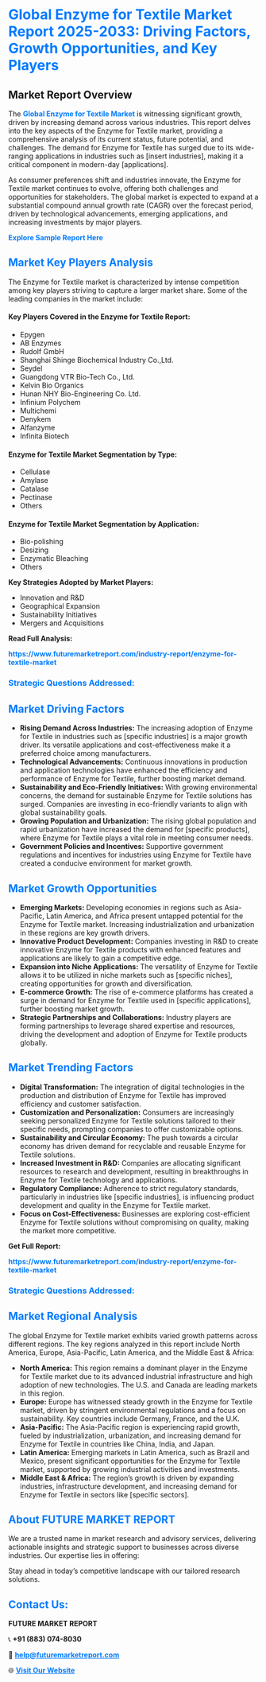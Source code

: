 <h1 style="color: #007BFF;">Global Enzyme for Textile Market Report 2025-2033: Driving Factors, Growth Opportunities, and Key Players</h1>

<section id="overview">
<h2>Market Report Overview</h2>
<p>The <a href="https://www.futuremarketreport.com/industry-report/enzyme-for-textile-market" style="color: #007BFF; text-decoration: none;"><strong>Global Enzyme for Textile Market</strong></a> is witnessing significant growth, driven by increasing demand across various industries. This report delves into the key aspects of the Enzyme for Textile market, providing a comprehensive analysis of its current status, future potential, and challenges. The demand for Enzyme for Textile has surged due to its wide-ranging applications in industries such as [insert industries], making it a critical component in modern-day [applications].</p>
<p>As consumer preferences shift and industries innovate, the Enzyme for Textile market continues to evolve, offering both challenges and opportunities for stakeholders. The global market is expected to expand at a substantial compound annual growth rate (CAGR) over the forecast period, driven by technological advancements, emerging applications, and increasing investments by major players.</p>
</section>

<section id="overview">
<p><a href="https://www.futuremarketreport.com/request-sample/reportId=41601" style="color: #007BFF; text-decoration: none;"><strong>Explore Sample Report Here</strong></a></p>
</section>

<section id="key-players">
<h2 style="color: #007BFF;">Market Key Players Analysis</h2>
<p>The Enzyme for Textile market is characterized by intense competition among key players striving to capture a larger market share. Some of the leading companies in the market include:</p>
<h4>Key Players Covered in the Enzyme for Textile Report:</h4>
<ul><li>Epygen</li><li>AB Enzymes</li><li>Rudolf GmbH</li><li>Shanghai Shinge Biochemical Industry Co.,Ltd.</li><li>Seydel</li><li>Guangdong VTR Bio-Tech Co., Ltd.</li><li>Kelvin Bio Organics</li><li>Hunan NHY Bio-Engineering Co. Ltd.</li><li>Infinium Polychem</li><li>Multichemi</li><li>Denykem</li><li>Alfanzyme</li><li>Infinita Biotech</li></ul>
<h4>Enzyme for Textile Market Segmentation by Type:</h4>
<ul><li>Cellulase</li><li>Amylase</li><li>Catalase</li><li>Pectinase</li><li>Others</li></ul>

<h4>Enzyme for Textile Market Segmentation by Application:</h4>
<ul><li>Bio-polishing</li><li>Desizing</li><li>Enzymatic Bleaching</li><li>Others</li></ul>
<p><strong>Key Strategies Adopted by Market Players:</strong></p>
<ul>
<li>Innovation and R&D</li>
<li>Geographical Expansion</li>
<li>Sustainability Initiatives</li>
<li>Mergers and Acquisitions</li>
</ul>
</section>

<section>
<p><strong>Read Full Analysis: </strong></p><a href="https://www.futuremarketreport.com/industry-report/enzyme-for-textile-market" style="color: #007BFF; text-decoration: none;"><strong>https://www.futuremarketreport.com/industry-report/enzyme-for-textile-market</strong></a>
<h3 style="color: #007BFF;">Strategic Questions Addressed:</h3>
</section>

<section id="driving-factors">
<h2 style="color: #007BFF;">Market Driving Factors</h2>
<ul>
<li><strong>Rising Demand Across Industries:</strong> The increasing adoption of Enzyme for Textile in industries such as [specific industries] is a major growth driver. Its versatile applications and cost-effectiveness make it a preferred choice among manufacturers.</li>
<li><strong>Technological Advancements:</strong> Continuous innovations in production and application technologies have enhanced the efficiency and performance of Enzyme for Textile, further boosting market demand.</li>
<li><strong>Sustainability and Eco-Friendly Initiatives:</strong> With growing environmental concerns, the demand for sustainable Enzyme for Textile solutions has surged. Companies are investing in eco-friendly variants to align with global sustainability goals.</li>
<li><strong>Growing Population and Urbanization:</strong> The rising global population and rapid urbanization have increased the demand for [specific products], where Enzyme for Textile plays a vital role in meeting consumer needs.</li>
<li><strong>Government Policies and Incentives:</strong> Supportive government regulations and incentives for industries using Enzyme for Textile have created a conducive environment for market growth.</li>
</ul>
</section>

<section id="growth-opportunities">
<h2 style="color: #007BFF;">Market Growth Opportunities</h2>
<ul>
<li><strong>Emerging Markets:</strong> Developing economies in regions such as Asia-Pacific, Latin America, and Africa present untapped potential for the Enzyme for Textile market. Increasing industrialization and urbanization in these regions are key growth drivers.</li>
<li><strong>Innovative Product Development:</strong> Companies investing in R&D to create innovative Enzyme for Textile products with enhanced features and applications are likely to gain a competitive edge.</li>
<li><strong>Expansion into Niche Applications:</strong> The versatility of Enzyme for Textile allows it to be utilized in niche markets such as [specific niches], creating opportunities for growth and diversification.</li>
<li><strong>E-commerce Growth:</strong> The rise of e-commerce platforms has created a surge in demand for Enzyme for Textile used in [specific applications], further boosting market growth.</li>
<li><strong>Strategic Partnerships and Collaborations:</strong> Industry players are forming partnerships to leverage shared expertise and resources, driving the development and adoption of Enzyme for Textile products globally.</li>
</ul>
</section>

<section id="trending-factors">
<h2 style="color: #007BFF;">Market Trending Factors</h2>
<ul>
<li><strong>Digital Transformation:</strong> The integration of digital technologies in the production and distribution of Enzyme for Textile has improved efficiency and customer satisfaction.</li>
<li><strong>Customization and Personalization:</strong> Consumers are increasingly seeking personalized Enzyme for Textile solutions tailored to their specific needs, prompting companies to offer customizable options.</li>
<li><strong>Sustainability and Circular Economy:</strong> The push towards a circular economy has driven demand for recyclable and reusable Enzyme for Textile solutions.</li>
<li><strong>Increased Investment in R&D:</strong> Companies are allocating significant resources to research and development, resulting in breakthroughs in Enzyme for Textile technology and applications.</li>
<li><strong>Regulatory Compliance:</strong> Adherence to strict regulatory standards, particularly in industries like [specific industries], is influencing product development and quality in the Enzyme for Textile market.</li>
<li><strong>Focus on Cost-Effectiveness:</strong> Businesses are exploring cost-efficient Enzyme for Textile solutions without compromising on quality, making the market more competitive.</li>
</ul>
</section>

<section>
<p><strong>Get Full Report: </strong></p><a href="https://www.futuremarketreport.com/industry-report/enzyme-for-textile-market" style="color: #007BFF; text-decoration: none;"><strong>https://www.futuremarketreport.com/industry-report/enzyme-for-textile-market</strong></a>
<h3 style="color: #007BFF;">Strategic Questions Addressed:</h3>
</section>


<section id="regional-analysis">
<h2 style="color: #007BFF;">Market Regional Analysis</h2>
<p>The global Enzyme for Textile market exhibits varied growth patterns across different regions. The key regions analyzed in this report include North America, Europe, Asia-Pacific, Latin America, and the Middle East & Africa:</p>
<ul>
<li><strong>North America:</strong> This region remains a dominant player in the Enzyme for Textile market due to its advanced industrial infrastructure and high adoption of new technologies. The U.S. and Canada are leading markets in this region.</li>
<li><strong>Europe:</strong> Europe has witnessed steady growth in the Enzyme for Textile market, driven by stringent environmental regulations and a focus on sustainability. Key countries include Germany, France, and the U.K.</li>
<li><strong>Asia-Pacific:</strong> The Asia-Pacific region is experiencing rapid growth, fueled by industrialization, urbanization, and increasing demand for Enzyme for Textile in countries like China, India, and Japan.</li>
<li><strong>Latin America:</strong> Emerging markets in Latin America, such as Brazil and Mexico, present significant opportunities for the Enzyme for Textile market, supported by growing industrial activities and investments.</li>
<li><strong>Middle East & Africa:</strong> The region’s growth is driven by expanding industries, infrastructure development, and increasing demand for Enzyme for Textile in sectors like [specific sectors].</li>
</ul>
</section>

<footer>
<h2 style="color: #007BFF;">About FUTURE MARKET REPORT</h2>
<p>We are a trusted name in market research and advisory services, delivering actionable insights and strategic support to businesses across diverse industries. Our expertise lies in offering:</p>

<p>Stay ahead in today’s competitive landscape with our tailored research solutions.</p>

<h2 style="color: #007BFF;">Contact Us:</h2>
<p><strong>FUTURE MARKET REPORT</strong></p>
<p>📞 <strong>+91 (883) 074-8030</strong></p>
<p>📧 <strong><a href="mailto:help@futuremarketreport.com" style="color: #007BFF;">help@futuremarketreport.com</a></strong></p>
<p>🌐 <strong><a href="https://www.futuremarketreport.com/" style="color: #007BFF;">Visit Our Website</a></strong></p>
</footer>
